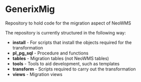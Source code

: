 # GenerixMig
Repository to hold code for the migration aspect of NeoWMS

The repository is currently structured in the following way:
*  **install** - For scripts that install the objects required for the transformation
*  **pl_pg_sql** - Procedure and functions
*  **tables** - Migration tables (not NeoWMS tables)
*  **tools** - Tools to aid development, such as templates
*  **transform** - Scripts required to carry out the transformation
*  **views** - Migration views


